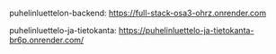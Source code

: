 puhelinluettelon-backend: https://full-stack-osa3-ohrz.onrender.com

puhelinluettelo-ja-tietokanta: https://puhelinluettelo-ja-tietokanta-br6p.onrender.com/